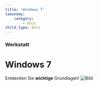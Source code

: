 ```yaml
---
title: 'Windows 7'
taxonomy:
    category:
        - docs
child_type: docs
---
```


### Werkstatt

# Windows 7

Entdecken Sie **wichtige** Grundlagen!
![Bild](http://tacamo.ch/byod/resources/65.jpg)<br>
